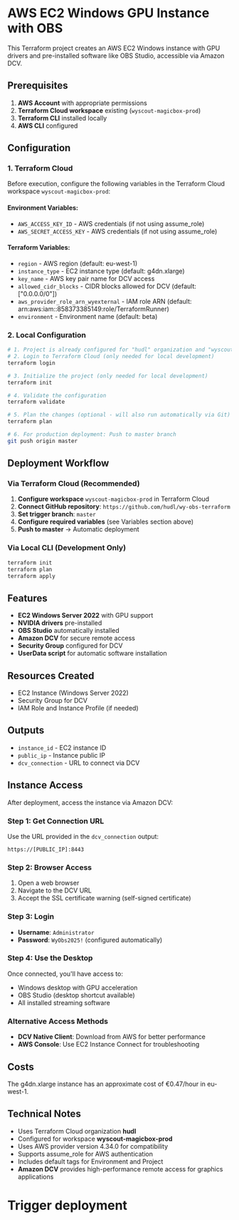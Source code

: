 # AWS EC2 Windows GPU Instance with OBS

This Terraform project creates an AWS EC2 Windows instance with GPU drivers and pre-installed software like OBS Studio, accessible via Amazon DCV.

## Prerequisites

1. **AWS Account** with appropriate permissions
2. **Terraform Cloud workspace** existing (`wyscout-magicbox-prod`)
3. **Terraform CLI** installed locally
4. **AWS CLI** configured

## Configuration

### 1. Terraform Cloud
Before execution, configure the following variables in the Terraform Cloud workspace `wyscout-magicbox-prod`:

#### Environment Variables:
- `AWS_ACCESS_KEY_ID` - AWS credentials (if not using assume_role)
- `AWS_SECRET_ACCESS_KEY` - AWS credentials (if not using assume_role)

#### Terraform Variables:
- `region` - AWS region (default: eu-west-1)
- `instance_type` - EC2 instance type (default: g4dn.xlarge) 
- `key_name` - AWS key pair name for DCV access
- `allowed_cidr_blocks` - CIDR blocks allowed for DCV (default: ["0.0.0.0/0"])
- `aws_provider_role_arn_wyexternal` - IAM role ARN (default: arn:aws:iam::858373385149:role/TerraformRunner)
- `environment` - Environment name (default: beta)

### 2. Local Configuration
```bash
# 1. Project is already configured for "hudl" organization and "wyscout-magicbox-prod" workspace
# 2. Login to Terraform Cloud (only needed for local development)
terraform login

# 3. Initialize the project (only needed for local development)
terraform init

# 4. Validate the configuration
terraform validate

# 5. Plan the changes (optional - will also run automatically via Git)
terraform plan

# 6. For production deployment: Push to master branch
git push origin master
```

## Deployment Workflow

### Via Terraform Cloud (Recommended)
1. **Configure workspace** `wyscout-magicbox-prod` in Terraform Cloud
2. **Connect GitHub repository**: `https://github.com/hudl/wy-obs-terraform`
3. **Set trigger branch**: `master`
4. **Configure required variables** (see Variables section above)
5. **Push to master** → Automatic deployment

### Via Local CLI (Development Only)
```bash
terraform init
terraform plan
terraform apply
```

## Features

- **EC2 Windows Server 2022** with GPU support
- **NVIDIA drivers** pre-installed
- **OBS Studio** automatically installed
- **Amazon DCV** for secure remote access
- **Security Group** configured for DCV
- **UserData script** for automatic software installation

## Resources Created

- EC2 Instance (Windows Server 2022)
- Security Group for DCV
- IAM Role and Instance Profile (if needed)

## Outputs

- `instance_id` - EC2 instance ID
- `public_ip` - Instance public IP
- `dcv_connection` - URL to connect via DCV

## Instance Access

After deployment, access the instance via Amazon DCV:

### Step 1: Get Connection URL
Use the URL provided in the `dcv_connection` output:
```
https://[PUBLIC_IP]:8443
```

### Step 2: Browser Access
1. Open a web browser
2. Navigate to the DCV URL
3. Accept the SSL certificate warning (self-signed certificate)

### Step 3: Login
- **Username**: `Administrator`
- **Password**: `WyObs2025!` (configured automatically)

### Step 4: Use the Desktop
Once connected, you'll have access to:
- Windows desktop with GPU acceleration
- OBS Studio (desktop shortcut available)
- All installed streaming software

### Alternative Access Methods
- **DCV Native Client**: Download from AWS for better performance
- **AWS Console**: Use EC2 Instance Connect for troubleshooting

## Costs

The g4dn.xlarge instance has an approximate cost of €0.47/hour in eu-west-1.

## Technical Notes

- Uses Terraform Cloud organization **hudl**
- Configured for workspace **wyscout-magicbox-prod**
- Uses AWS provider version 4.34.0 for compatibility
- Supports assume_role for AWS authentication
- Includes default tags for Environment and Project
- **Amazon DCV** provides high-performance remote access for graphics applications
# Trigger deployment
